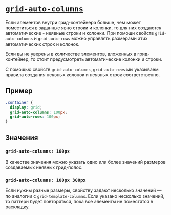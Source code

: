 # [`grid-auto-columns`](../index.md)

Если элементов внутри грид-контейнера больше, чем может поместиться в заданные явно строки и колонки, то для них создаются автоматические - неявные строки и колонки. При помощи свойств `grid-auto-columns` и `grid-auto-rows` можно управлять размерами этих автоматических строк и колонок.

Если вы не уверены в количестве элементов, вложенных в грид-контейнер, то стоит предусмотреть автоматические колонки и строки.

С помощью свойств `grid-auto-columns`, `grid-auto-rows` мы указываем правила создания неявных колонок и неявных строк соответственно.

## Пример

```css
.container {
  display: grid;
  grid-auto-columns: 100px;
  grid-auto-rows: 100px;
}
```

## Значения

### `grid-auto-columns: 100px`

В качестве значения можно указать одно или более значений размеров создаваемых неявных грид-полос.

### `grid-auto-columns: 100px 300px`

Если нужны разные размеры, свойству задают несколько значений — по аналогии с `grid-template-columns`. Если указано несколько значений, то паттерн будет повторяться, пока все элементы не поместятся в раскладку.
